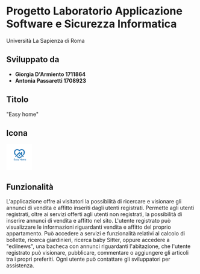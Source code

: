 # Progetto Laboratorio Applicazione Software e Sicurezza Informatica
Università La Sapienza di Roma

## Sviluppato da 
- **Giorgia D'Armiento 1711864**
- **Antonia Passaretti  1708923**

## Titolo 
"Easy home"

## Icona
<img src="https://github.com/giorgiadarmi/easyhome/blob/master/icon.png" width="68">

## Funzionalità
L'applicazione offre ai visitatori la possibilità di ricercare e visionare gli annunci di vendita e affitto inseriti dagli utenti registrati.
Permette agli utenti registrati, oltre ai servizi offerti agli utenti non registrati, la possibilità di inserire annunci di vendita e affitto nel sito. 
L'utente registrato può visualizzare le informazioni riguardanti vendita e affitto del proprio appartamento. 
Può accedere a servizi e funzionalità relativi al calcolo di bollette, ricerca giardinieri, ricerca baby Sitter, 
oppure accedere a "edilnews", una bacheca con annunci riguardanti l'abitazione, che l'utente registrato può visionare, pubblicare, commentare o aggiungere gli articoli tra i propri preferiti.
Ogni utente può contattare gli sviluppatori per assistenza.
